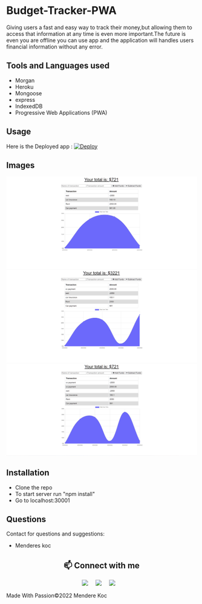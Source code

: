 # Budget-Tracker-PWA
Giving users a fast and easy way to track their money,but allowing them to access that information at any time is even more important.The future is even you are offline you can use app and the application will handles users financial information without any error.  

## Tools and Languages used

 - Morgan
 - Heroku
 - Mongoose
 - express
 - IndexedDB
 - Progressive Web Applications (PWA)

## Usage

Here is the Deployed app : [![Deploy](https://www.herokucdn.com/deploy/button.svg)](https://budget-tracker-pwa3.herokuapp.com/)

## Images

![ScreenShot](/public/images/Screenshot.png)
![ScreenShot](/public/images/Screenshot2.png)
![ScreenShot](/public/images/Screenshot3.png)

## Installation

- Clone the repo
- To start server run "npm install" 
- Go to localhost:30001

## Questions
  
Contact for questions and suggestions:

- Menderes koc

<h2  align="center">📫 Connect with me </h2>
<p align="center">
  <a target="_blank"href="https://www.linkedin.com/in/mendereskoc/"><img src="https://img.shields.io/badge/linkedin-%230077B5.svg?&style=for-the-badge&logo=linkedin&logoColor=white" /></a>&nbsp;&nbsp;&nbsp;&nbsp;
  <a target="_blank"href="https://twitter.com/Mendereskoc4"><img src="https://img.shields.io/badge/twitter-%231DA1F2.svg?&style=for-the-badge&logo=twitter&logoColor=white" /></a>&nbsp;&nbsp;&nbsp;&nbsp;
  <a href="mailto:mndrs.kc@gmail.com?subject=Hello%20Menderes,%20From%20Github"><img src="https://img.shields.io/badge/gmail-%23D14836.svg?&style=for-the-badge&logo=gmail&logoColor=white" /></a>&nbsp;&nbsp;&nbsp;&nbsp;
</p>

Made With Passion©️2022 Mendere Koc 
